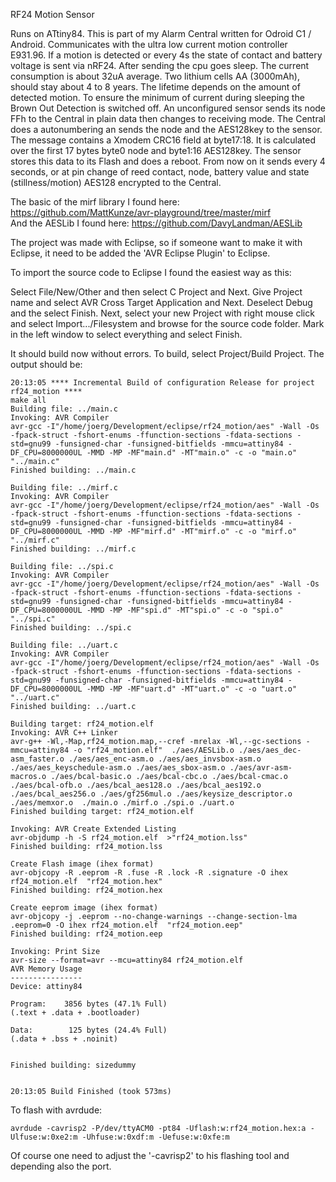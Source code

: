 RF24 Motion Sensor

Runs on ATtiny84. This is part of my Alarm Central written for Odroid C1 / Android.
Communicates with the ultra low current motion controller E931.96. If a motion is detected or every 4s the state of contact and battery voltage is sent via nRF24.
After sending the cpu goes sleep. The current consumption is about 32uA average. Two lithium cells AA (3000mAh), should stay about 4 to 8 years. The lifetime depends on the amount of detected motion. To ensure the minimum of current during sleeping the Brown Out Detection is switched off.
An unconfigured sensor sends its node FFh to the Central in plain data then changes to receiving mode. The Central does a autonumbering an sends the node and the AES128key to the sensor. The message contains a Xmodem CRC16 field at byte17:18. It is calculated over the first 17 bytes byte0 node and byte1:16 AES128key. The sensor stores this data to its Flash and does a reboot. From now on it sends every 4 seconds, or at pin change of reed contact, node, battery value and state (stillness/motion) AES128 encrypted to the Central.

The basic of the mirf library I found here: https://github.com/MattKunze/avr-playground/tree/master/mirf  
And the AESLib I found here: https://github.com/DavyLandman/AESLib  

The project was made with Eclipse, so if someone want to make it with Eclipse, it need to be added the 'AVR Eclipse Plugin' to Eclipse.  

To import the source code to Eclipse I found the easiest way as this:  

Select File/New/Other and then select C Project and Next. Give Project name and select AVR Cross Target Application and Next. Deselect Debug and the select Finish.
Next, select your new Project with right mouse click and select Import.../Filesystem and browse for the source code folder. Mark in the left window to select everything and select Finish.

It should build now without errors. To build, select Project/Build Project. The output should be:
```
20:13:05 **** Incremental Build of configuration Release for project rf24_motion ****
make all 
Building file: ../main.c
Invoking: AVR Compiler
avr-gcc -I"/home/joerg/Development/eclipse/rf24_motion/aes" -Wall -Os -fpack-struct -fshort-enums -ffunction-sections -fdata-sections -std=gnu99 -funsigned-char -funsigned-bitfields -mmcu=attiny84 -DF_CPU=8000000UL -MMD -MP -MF"main.d" -MT"main.o" -c -o "main.o" "../main.c"
Finished building: ../main.c
 
Building file: ../mirf.c
Invoking: AVR Compiler
avr-gcc -I"/home/joerg/Development/eclipse/rf24_motion/aes" -Wall -Os -fpack-struct -fshort-enums -ffunction-sections -fdata-sections -std=gnu99 -funsigned-char -funsigned-bitfields -mmcu=attiny84 -DF_CPU=8000000UL -MMD -MP -MF"mirf.d" -MT"mirf.o" -c -o "mirf.o" "../mirf.c"
Finished building: ../mirf.c
 
Building file: ../spi.c
Invoking: AVR Compiler
avr-gcc -I"/home/joerg/Development/eclipse/rf24_motion/aes" -Wall -Os -fpack-struct -fshort-enums -ffunction-sections -fdata-sections -std=gnu99 -funsigned-char -funsigned-bitfields -mmcu=attiny84 -DF_CPU=8000000UL -MMD -MP -MF"spi.d" -MT"spi.o" -c -o "spi.o" "../spi.c"
Finished building: ../spi.c
 
Building file: ../uart.c
Invoking: AVR Compiler
avr-gcc -I"/home/joerg/Development/eclipse/rf24_motion/aes" -Wall -Os -fpack-struct -fshort-enums -ffunction-sections -fdata-sections -std=gnu99 -funsigned-char -funsigned-bitfields -mmcu=attiny84 -DF_CPU=8000000UL -MMD -MP -MF"uart.d" -MT"uart.o" -c -o "uart.o" "../uart.c"
Finished building: ../uart.c
 
Building target: rf24_motion.elf
Invoking: AVR C++ Linker
avr-g++ -Wl,-Map,rf24_motion.map,--cref -mrelax -Wl,--gc-sections -mmcu=attiny84 -o "rf24_motion.elf"  ./aes/AESLib.o ./aes/aes_dec-asm_faster.o ./aes/aes_enc-asm.o ./aes/aes_invsbox-asm.o ./aes/aes_keyschedule-asm.o ./aes/aes_sbox-asm.o ./aes/avr-asm-macros.o ./aes/bcal-basic.o ./aes/bcal-cbc.o ./aes/bcal-cmac.o ./aes/bcal-ofb.o ./aes/bcal_aes128.o ./aes/bcal_aes192.o ./aes/bcal_aes256.o ./aes/gf256mul.o ./aes/keysize_descriptor.o ./aes/memxor.o  ./main.o ./mirf.o ./spi.o ./uart.o   
Finished building target: rf24_motion.elf
 
Invoking: AVR Create Extended Listing
avr-objdump -h -S rf24_motion.elf  >"rf24_motion.lss"
Finished building: rf24_motion.lss
 
Create Flash image (ihex format)
avr-objcopy -R .eeprom -R .fuse -R .lock -R .signature -O ihex rf24_motion.elf  "rf24_motion.hex"
Finished building: rf24_motion.hex
 
Create eeprom image (ihex format)
avr-objcopy -j .eeprom --no-change-warnings --change-section-lma .eeprom=0 -O ihex rf24_motion.elf  "rf24_motion.eep"
Finished building: rf24_motion.eep
 
Invoking: Print Size
avr-size --format=avr --mcu=attiny84 rf24_motion.elf
AVR Memory Usage
----------------
Device: attiny84

Program:    3856 bytes (47.1% Full)
(.text + .data + .bootloader)

Data:        125 bytes (24.4% Full)
(.data + .bss + .noinit)


Finished building: sizedummy
 

20:13:05 Build Finished (took 573ms)
```

To flash with avrdude:
```
avrdude -cavrisp2 -P/dev/ttyACM0 -pt84 -Uflash:w:rf24_motion.hex:a -Ulfuse:w:0xe2:m -Uhfuse:w:0xdf:m -Uefuse:w:0xfe:m
```
Of course one need to adjust the '-cavrisp2' to his flashing tool and depending also the port.
